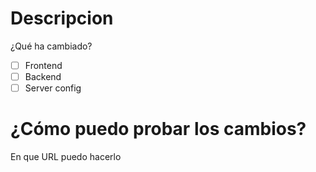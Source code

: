# Descripcion
¿Qué ha cambiado?

- [ ] Frontend
- [ ] Backend
- [ ] Server config

# ¿Cómo puedo probar los cambios?
En que URL puedo hacerlo
